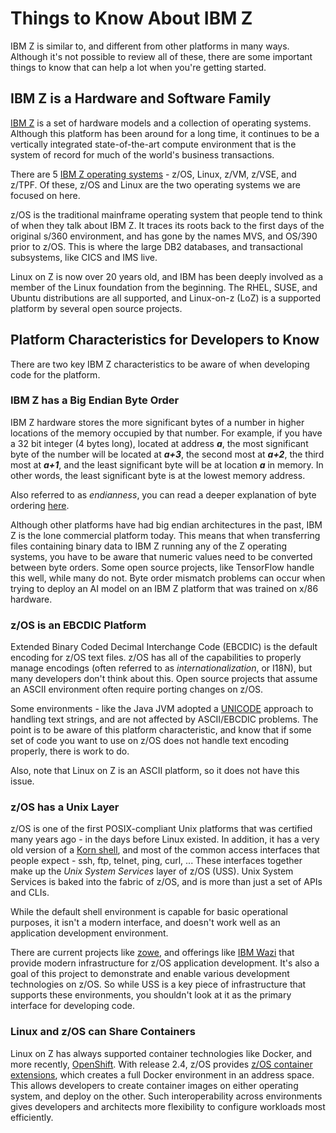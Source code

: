 # Things to Know About IBM Z
IBM Z is similar to, and different from other platforms in many ways.  Although it's
not possible to review all of these, there are some important things to know that
can help a lot when you're getting started.

## IBM Z is a Hardware and Software Family
[IBM Z](https://www.ibm.com/it-infrastructure/z) is a set of hardware models and a collection of operating systems.
Although this platform has been around for a long time, it continues to be a vertically
integrated state-of-the-art compute environment that is the system of record for
much of the world's business transactions.

There are 5 [IBM Z operating systems](https://www.ibm.com/it-infrastructure/z/os) - z/OS, Linux, z/VM, z/VSE, and z/TPF.
Of these, z/OS and Linux are the two operating systems we are focused on here.

z/OS is the traditional mainframe operating system that people tend to think of
when they talk about IBM Z.  It traces its roots back to the first days of the
original s/360 environment, and has gone by the names MVS, and OS/390 prior to z/OS.
This is where the large DB2 databases, and transactional subsystems, like CICS and
IMS live.

Linux on Z is now over 20 years old, and IBM has been deeply involved as a member
of the Linux foundation from the beginning.  The RHEL, SUSE, and Ubuntu distributions
are all supported, and Linux-on-z (LoZ) is a supported platform by several open
source projects.

## Platform Characteristics for Developers to Know
There are two key IBM Z characteristics to be aware of when developing code for
the platform.

### IBM Z has a Big Endian Byte Order
IBM Z hardware stores the more significant bytes of a number in higher locations
of the memory occupied by that number.  For example, if you have a 32 bit integer
(4 bytes long), located at address _**a**_, the most significant byte of the number
will be located at _**a+3**_, the second most at _**a+2**_, the third most
at _**a+1**_, and the least significant byte will be at location _**a**_ in memory.
In other words, the least significant byte is at the lowest memory address.

Also referred to as _endianness_, you can read a deeper explanation of byte
ordering [here](https://en.wikipedia.org/wiki/Endianness).

Although other platforms have had big endian architectures in the past, IBM Z is
the lone commercial platform today.  This means that when transferring files
containing binary data to IBM Z running any of the Z operating systems, you have
to be aware that numeric values need to be converted between byte orders.  Some
open source projects, like TensorFlow handle this well, while many do not.  Byte
order mismatch problems can occur when trying to deploy an AI model on an IBM Z
platform that was trained on x/86 hardware.

### z/OS is an EBCDIC Platform
Extended Binary Coded Decimal Interchange Code (EBCDIC) is the default encoding for
z/OS text files.  z/OS has all of the capabilities to properly manage encodings
(often referred to as _internationalization_, or I18N), but many developers don't
think about this.  Open source projects that assume an ASCII environment often
require porting changes on z/OS.

Some environments - like the Java JVM adopted a [UNICODE](https://home.unicode.org/) approach to handling
text strings, and are not affected by ASCII/EBCDIC problems.  The point is to be
aware of this platform characteristic, and know that if some set of code you want
to use on z/OS does not handle text encoding properly, there is work to do.

Also, note that Linux on Z is an ASCII platform, so it does not have this issue.

### z/OS has a Unix Layer
z/OS is one of the first POSIX-compliant Unix platforms that was certified many years
ago - in the days before Linux existed.  In addition, it has a very old version of
a [Korn shell](http://www.kornshell.org/), and most of the common access interfaces
that people expect - ssh, ftp, telnet, ping, curl, ...  These interfaces together
make up the _Unix System Services_ layer of z/OS (USS).  Unix System Services is
baked into the fabric of z/OS, and is more than just a set of APIs and CLIs.

While the default shell environment is capable for basic operational purposes, it
isn't a modern interface, and doesn't work well as an application development
environment.

There are current projects like [zowe](https://github.com/zowe), and offerings
like [IBM Wazi](https://www.ibm.com/products/wazi-for-red-hat-codeready-workspaces) that provide modern infrastructure for z/OS
application development.  It's also a goal of this project to demonstrate and enable
various development technologies on z/OS.  So while USS is a key piece of
infrastructure that supports these environments, you shouldn't look at it as the
primary interface for developing code.

### Linux and z/OS can Share Containers
Linux on Z has always supported container technologies like Docker, and more recently,
[OpenShift](https://developer.ibm.com/components/ibmz/blogs/willie-tejada-redhat-openshift-ibmz/).
With release 2.4, z/OS provides [z/OS container extensions](https://www.ibm.com/support/z-content-solutions/container-extensions/), which creates
a full Docker environment in an address space.  This allows developers to create
container images on either operating system, and deploy on the other.  Such
interoperability across environments gives developers and architects more flexibility
to configure workloads most efficiently.
